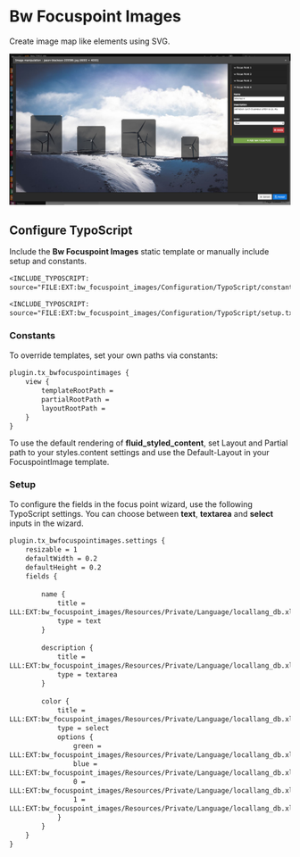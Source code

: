 # Bw Focuspoint Images

Create image map like elements using SVG.

![Example Image](Documentation/preview.png)

## Configure TypoScript

Include the **Bw Focuspoint Images** static template or manually include setup and constants.

```typo3_typoscript
<INCLUDE_TYPOSCRIPT: source="FILE:EXT:bw_focuspoint_images/Configuration/TypoScript/constants.txt">
```
```typo3_typoscript
<INCLUDE_TYPOSCRIPT: source="FILE:EXT:bw_focuspoint_images/Configuration/TypoScript/setup.txt">
```

### Constants

To override templates, set your own paths via constants:

```typo3_typoscript
plugin.tx_bwfocuspointimages {
	view {
		templateRootPath =
		partialRootPath =
		layoutRootPath =
	}
}
```

To use the default rendering of **fluid_styled_content**, set Layout and Partial path to your styles.content settings and use the Default-Layout in your FocuspointImage template.

### Setup

To configure the fields in the focus point wizard, use the following TypoScript settings. You can choose between **text**, **textarea** and **select** inputs in the wizard.

```typo3_typoscript
plugin.tx_bwfocuspointimages.settings {
    resizable = 1
    defaultWidth = 0.2
    defaultHeight = 0.2
    fields {

        name {
            title = LLL:EXT:bw_focuspoint_images/Resources/Private/Language/locallang_db.xlf:wizard.single_point.field.name.title
            type = text
        }

        description {
            title = LLL:EXT:bw_focuspoint_images/Resources/Private/Language/locallang_db.xlf:wizard.single_point.field.description.title
            type = textarea
        }

        color {
            title = LLL:EXT:bw_focuspoint_images/Resources/Private/Language/locallang_db.xlf:wizard.single_point.field.color.title
            type = select
            options {
                green = LLL:EXT:bw_focuspoint_images/Resources/Private/Language/locallang_db.xlf:wizard.single_point.field.color.options.green.title
                blue = LLL:EXT:bw_focuspoint_images/Resources/Private/Language/locallang_db.xlf:wizard.single_point.field.color.options.blue.title
                0 = LLL:EXT:bw_focuspoint_images/Resources/Private/Language/locallang_db.xlf:wizard.single_point.field.color.options.0.title
                1 = LLL:EXT:bw_focuspoint_images/Resources/Private/Language/locallang_db.xlf:wizard.single_point.field.color.options.1.title
            }
        }
    }
}
```
